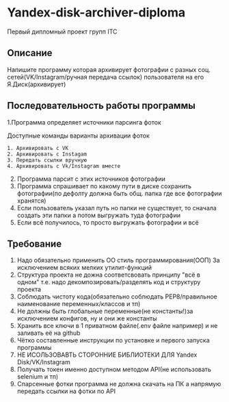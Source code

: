 # Yandex-disk-archiver-diploma
Первый дипломный проект групп ITC

## Описание
Напишите программу которая архивирует фотографии с разных соц. сетей(VK/Instagram/ручная передача ссылок) пользователя на его Я.Диск(архивирует)

## Последовательность работы программы
1.Программа определяет источники парсинга фоток

Доступные команды варианты архивации фоток
  
    1. Архивировать с VK
    2. Архивировать с Instagam
    3. Передать ссылки вручную
    4. Архивировать с Vk/Instagram вместе

2. Программа парсит с этих источников фотографии
3. Программа спрашивает по какому пути в диске сохранить фотографии(по дефолту должна быть общ. папка где все фотографии хранятся)
4. Если пользователь указал путь но папки не существует, то сначала создать эти папки а потом выгружать туда фотографии
5. Если всё получилось, то просто выгружать фотографии и всё

## Требование
1. Надо обязательно применить ОО стиль программирования(ООП) За исключением всяких мелких утилит-функций
2. Структура проекта не дожна соответсвовать принципу "всё в одном" т.е. надо декомпозировать/разделять код и структуру проекта
3. Соблюдать чистоту кода(обязательно соблюдать PEP8/правильное наименование переменных/классов и тп)
4. Не должны быть глобальные переменные(не константы!)за исключением конфигов, ну и они же константы
5. Хранить все ключи в 1 приватном файле(.env файле например) и не заливать её на github
6. Чётко составленные инструкции по установке и первого запуска программы
7. НЕ ИСОЛЬЗОВАВТЬ СТОРОННИЕ БИБЛИОТЕКИ ДЛЯ Yandex Disk/VK/Instagram
8. Получать токен именно доступном методом API(не использовать selenium и тп)
9. Спарсенные фотки программа не должна скачать на ПК а напрямую передать ссылки на фотки по API
